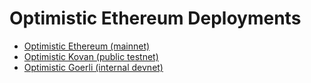 # Optimistic Ethereum Deployments
- [Optimistic Ethereum (mainnet)](./mainnet)
- [Optimistic Kovan (public testnet)](./kovan)
- [Optimistic Goerli (internal devnet)](./goerli)
